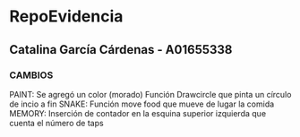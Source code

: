 # RepoEvidencia


## Catalina García Cárdenas - A01655338
### CAMBIOS
PAINT:
Se agregó un color (morado) 
Función Drawcircle que pinta un círculo de incio a fin
SNAKE:
Función move food que mueve de lugar la comida
MEMORY:
Inserción de contador en la esquina superior izquierda que cuenta el número de taps



